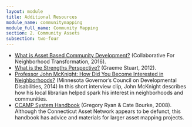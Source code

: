 ```yaml
---
layout: module
title: Additional Resources
module_name: communitymapping
module_full_name: Community Mapping
section: 2. Community Assets
subsection: two-four
---
```


<ul>
<li><a href="https://resources.depaul.edu/abcd-institute/resources/Documents/WhatisAssetBasedCommunityDevelopment.pdf" target="_blank">What is Asset Based Community Development?</a> (Collaborative For Neighborhood Transformation, 2016).</li>
<li><a href="https://sustainingcommunity.wordpress.com/2012/05/30/what-is-the-strengths-perspective/" target="_blank">What is the Strengths Perspective?</a> (Graeme Stuart, 2012).</li>
  <li><a href="https://www.youtube.com/watch?v=LW-XOqsOzuE&feature=youtu.be" target="_blank">Professor John McKnight: How Did You Become Interested in Neighborhoods?</a> (Minnesota Governor’s Council on Developmental Disabilities, 2014) In this short interview clip, John McKnight describes how his local librarian helped spark his interest in neighborhoods and communities.</li>
<li><a href="http://www.nurturedevelopment.org/wp-content/uploads/2016/01/Asset-Mapping-CCAMP_System_Handbook.pdf" target="_blank">CCAMP System Handbook</a> (Gregory Ryan & Cate Bourke, 2008). Although the Connecticut Asset Network appears to be defunct, this handbook has advice and materials for larger asset mapping projects.</li>
</ul>

